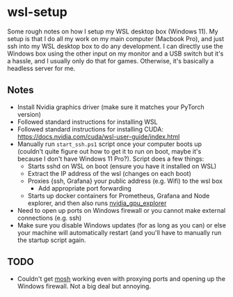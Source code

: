 # wsl-setup

Some rough notes on how I setup my WSL desktop box (Windows 11).  My setup is
that I do all my work on my main computer (Macbook Pro), and just ssh into my
WSL desktop box to do any development.  I can directly use the Windows box
using the other input on my monitor and a USB switch but it's a hassle, and I
usually only do that for games.  Otherwise, it's basically a headless server
for me.

## Notes

* Install Nvidia graphics driver (make sure it matches your PyTorch version)
* Followed standard instructions for installing WSL
* Followed standard instructions for installing CUDA:
  https://docs.nvidia.com/cuda/wsl-user-guide/index.html
* Manually run `start_ssh.ps1` script once your computer boots up (couldn't quite figure
  out how to get it to run on boot, maybe it's because I don't have Windows 11
  Pro?).  Script does a few things:
    * Starts sshd on WSL on boot (ensure you have it installed on WSL)
    * Extract the IP address of the wsl (changes on each boot)
    * Proxies {ssh, Grafana} your public address (e.g. Wifi) to the wsl box
        * Add appropriate port forwarding
    * Starts up docker containers for Prometheus, Grafana and Node explorer, and then also runs [nvidia_gpu_explorer](https://github.com/utkuozdemir/nvidia_gpu_exporter)
* Need to open up ports on Windows firewall or you cannot make external connections (e.g. ssh)
* Make sure you disable Windows updates (for as long as you can) or else your
  machine will automatically restart (and you'll have to manually run the
  startup script again.

## TODO

* Couldn't get [mosh](https://mosh.org) working even with proxying ports and
  opening up the Windows firewall.  Not a big deal but annoying.

